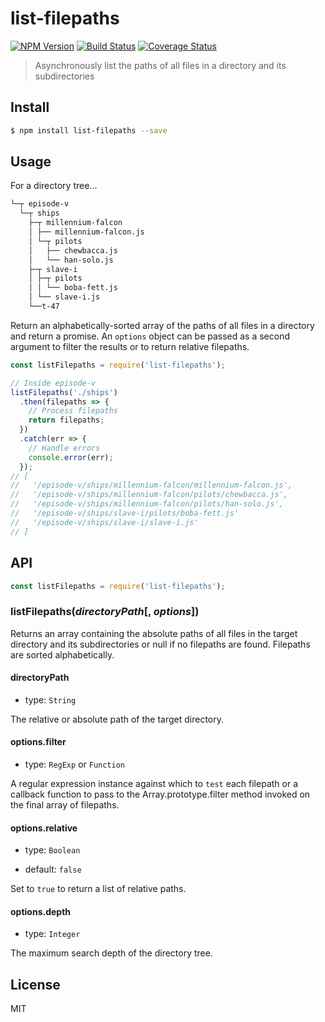 # list-filepaths

[![NPM Version][npm-image]][npm-url]
[![Build Status][circleci-image]][circleci-url]
[![Coverage Status][coveralls-image]][coveralls-url]

> Asynchronously list the paths of all files in a directory and its subdirectories

## Install

```bash
$ npm install list-filepaths --save
```

## Usage

For a directory tree...
```bash
└─┬ episode-v
  └─┬ ships
    ├─┬ millennium-falcon
    │ ├── millennium-falcon.js
    │ └─┬ pilots
    │   ├── chewbacca.js
    │   └── han-solo.js
    ├─┬ slave-i
    │ ├─┬ pilots
    │ │ └── boba-fett.js
    │ └── slave-i.js
    └──t-47
```

Return an alphabetically-sorted array of the paths of all files in a directory and return a promise. An `options` object can be passed as a second argument to filter the results or to return relative filepaths.
```javascript
const listFilepaths = require('list-filepaths');

// Inside episode-v
listFilepaths('./ships')
  .then(filepaths => {
    // Process filepaths
    return filepaths;
  })
  .catch(err => {
    // Handle errors
    console.error(err);
  });
// [
//   '/episode-v/ships/millennium-falcon/millennium-falcon.js',
//   '/episode-v/ships/millennium-falcon/pilots/chewbacca.js',
//   '/episode-v/ships/millennium-falcon/pilots/han-solo.js',
//   '/episode-v/ships/slave-i/pilots/boba-fett.js'
//   '/episode-v/ships/slave-i/slave-i.js'
// ]
```

## API

```javascript
const listFilepaths = require('list-filepaths');
```

### listFilepaths(_directoryPath_[, _options_])

Returns an array containing the absolute paths of all files in the target directory and its subdirectories or null if no filepaths are found. Filepaths are sorted alphabetically.

#### directoryPath

- type: `String`

The relative or absolute path of the target directory.

#### options.filter

- type: `RegExp` or `Function`

A regular expression instance against which to `test` each filepath or a callback function to pass to the Array.prototype.filter method invoked on the final array of filepaths.

#### options.relative

- type: `Boolean`

- default: `false`

Set to `true` to return a list of relative paths.

#### options.depth

- type: `Integer`

The maximum search depth of the directory tree.

## License

MIT

[npm-image]: https://img.shields.io/npm/v/list-filepaths.svg?style=flat-square
[npm-url]: https://www.npmjs.com/package/list-filepaths
[circleci-image]: https://img.shields.io/circleci/project/bcmarinacci/list-filepaths/master.svg?style=flat-square
[circleci-url]: https://circleci.com/gh/bcmarinacci/list-filepaths/tree/master
[coveralls-image]: https://img.shields.io/coveralls/bcmarinacci/list-filepaths/master.svg?style=flat-square
[coveralls-url]: https://coveralls.io/github/bcmarinacci/list-filepaths?branch=master
